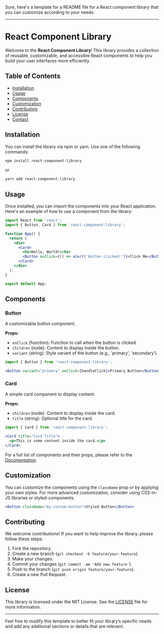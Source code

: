 Sure, here's a template for a README file for a React component library that you can customize according to your needs:

---

# React Component Library

Welcome to the **React Component Library**! This library provides a collection of reusable, customizable, and accessible React components to help you build your user interfaces more efficiently.

## Table of Contents

- [Installation](#installation)
- [Usage](#usage)
- [Components](#components)
- [Customization](#customization)
- [Contributing](#contributing)
- [License](#license)
- [Contact](#contact)

## Installation

You can install the library via npm or yarn. Use one of the following commands:

```bash
npm install react-component-library
```

or

```bash
yarn add react-component-library
```

## Usage

Once installed, you can import the components into your React application. Here's an example of how to use a component from the library:

```jsx
import React from 'react';
import { Button, Card } from 'react-component-library';

function App() {
  return (
    <div>
      <Card>
        <h1>Hello, World!</h1>
        <Button onClick={() => alert('Button clicked!')}>Click Me</Button>
      </Card>
    </div>
  );
}

export default App;
```

## Components

### Button

A customizable button component.

**Props:**

- `onClick` (function): Function to call when the button is clicked.
- `children` (node): Content to display inside the button.
- `variant` (string): Style variant of the button (e.g., 'primary', 'secondary').

```jsx
import { Button } from 'react-component-library';

<Button variant="primary" onClick={handleClick}>Primary Button</Button>
```

### Card

A simple card component to display content.

**Props:**

- `children` (node): Content to display inside the card.
- `title` (string): Optional title for the card.

```jsx
import { Card } from 'react-component-library';

<Card title="Card Title">
  <p>This is some content inside the card.</p>
</Card>
```

For a full list of components and their props, please refer to the [Documentation](#documentation).

## Customization

You can customize the components using the `className` prop or by applying your own styles. For more advanced customization, consider using CSS-in-JS libraries or styled-components.

```jsx
<Button className="my-custom-button">Styled Button</Button>
```

## Contributing

We welcome contributions! If you want to help improve the library, please follow these steps:

1. Fork the repository.
2. Create a new branch (`git checkout -b feature/your-feature`).
3. Make your changes.
4. Commit your changes (`git commit -am 'Add new feature'`).
5. Push to the branch (`git push origin feature/your-feature`).
6. Create a new Pull Request.


## License

This library is licensed under the MIT License. See the [LICENSE](LICENSE) file for more information.

---

Feel free to modify this template to better fit your library’s specific needs and add any additional sections or details that are relevant.
